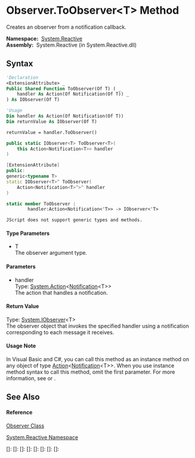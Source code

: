 # Observer.ToObserver\<T\> Method

Creates an observer from a notification callback.

**Namespace:**  [System.Reactive](System.Reactive\System.Reactive.md)  
**Assembly:**  System.Reactive (in System.Reactive.dll)

## Syntax

```vb
'Declaration
<ExtensionAttribute> _
Public Shared Function ToObserver(Of T) ( _
    handler As Action(Of Notification(Of T)) _
) As IObserver(Of T)
```

```vb
'Usage
Dim handler As Action(Of Notification(Of T))
Dim returnValue As IObserver(Of T)

returnValue = handler.ToObserver()
```

```csharp
public static IObserver<T> ToObserver<T>(
    this Action<Notification<T>> handler
)
```

```c++
[ExtensionAttribute]
public:
generic<typename T>
static IObserver<T>^ ToObserver(
    Action<Notification<T>^>^ handler
)
```

```fsharp
static member ToObserver : 
        handler:Action<Notification<'T>> -> IObserver<'T> 
```

```jscript
JScript does not support generic types and methods.
```

#### Type Parameters

- T  
  The observer argument type.

#### Parameters

- handler  
  Type: [System.Action](https://msdn.microsoft.com/en-us/library/018hxwa8)\<[Notification](Notification\Notification(T).md)\<T\>\>  
  The action that handles a notification.

#### Return Value

Type: [System.IObserver](https://msdn.microsoft.com/en-us/library/Dd783449)\<T\>  
The observer object that invokes the specified handler using a notification corresponding to each message it receives.

#### Usage Note

In Visual Basic and C\#, you can call this method as an instance method on any object of type [Action](https://msdn.microsoft.com/en-us/library/018hxwa8)\<[Notification](Notification\Notification(T).md)\<T\>\>. When you use instance method syntax to call this method, omit the first parameter. For more information, see [](https://msdn.microsoft.com/en-us/library/Bb384936) or [](https://msdn.microsoft.com/en-us/library/Bb383977).

## See Also

#### Reference

[Observer Class](Observer\Observer.md)

[System.Reactive Namespace](System.Reactive\System.Reactive.md)

[]: 
[]: 
[]: 
[]: 
[]: 
[]: 
[]: 
[]: 